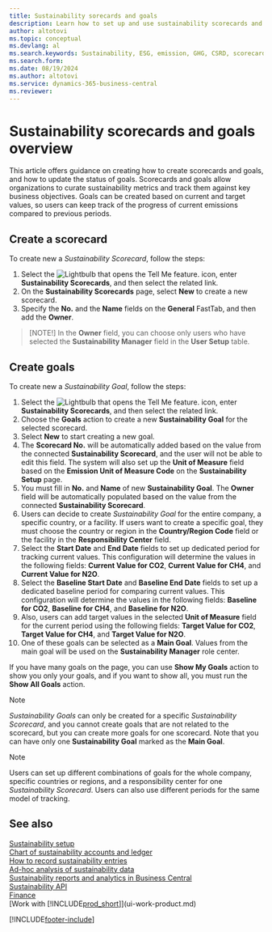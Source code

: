```yaml
---
title: Sustainability sorecards and goals
description: Learn how to set up and use sustainability scorecards and goals.
author: altotovi
ms.topic: conceptual
ms.devlang: al
ms.search.keywords: Sustainability, ESG, emission, GHG, CSRD, scorecard, goal, forecast, budget
ms.search.form: 
ms.date: 08/19/2024
ms.author: altotovi
ms.service: dynamics-365-business-central
ms.reviewer: 
---
```


# Sustainability scorecards and goals overview

This article offers guidance on creating how to create scorecards and goals, and how to update the status of goals. Scorecards and goals allow organizations to curate sustainability metrics and track them against key business objectives. Goals can be created based on current and target values, so users can keep track of the progress of current emissions compared to previous periods.  

## Create a scorecard  

To create new a *Sustainability Scorecard*, follow the steps:

1. Select the ![Lightbulb that opens the Tell Me feature.](media/ui-search/search_small.png "Tell me what you want to do") icon, enter **Sustainability Scorecards**, and then select the related link. 
2. On the **Sustainability Scorecards** page, select **New** to create a new scorecard.  
3. Specify the **No.** and the **Name** fields on the **General** FastTab, and then add the **Owner**. 

> [NOTE!]
> In the **Owner** field, you can choose only users who have selected the **Sustainability Manager** field in the **User Setup** table. 

## Create goals  

To create new a *Sustainability Goal*, follow the steps:

1. Select the ![Lightbulb that opens the Tell Me feature.](media/ui-search/search_small.png "Tell me what you want to do") icon, enter **Sustainability Scorecards**, and then select the related link.
2. Choose the **Goals** action to create a new **Sustainability Goal** for the selected scorecard.  
3. Select **New** to start creating a new goal.
4. The **Scorecard No.** will be automatically added based on the value from the connected **Sustainability Scorecard**, and the user will not be able to edit this field. The system will also set up the **Unit of Measure** field based on the **Emission Unit of Measure Code** on the **Sustainability Setup** page.  
5. You must fill in **No.** and **Name** of new **Sustainability Goal**. The **Owner** field will be automatically populated based on the value from the connected **Sustainability Scorecard**.   
6. Users can decide to create *Sustainability Goal* for the entire company, a specific country, or a facility. If users want to create a specific goal, they must choose the country or region in the **Country/Region Code** field or the facility in the **Responsibility Center** field.  
7. Select the **Start Date** and **End Date** fields to set up dedicated period for tracking current values. This configuration will determine the values in the following fields: **Current Value for CO2**, **Current Value for CH4**, and **Current Value for N2O**. 
8. Select the **Baseline Start Date** and **Baseline End Date** fields to set up a dedicated baseline period for comparing current values. This configuration will determine the values in the following fields: **Baseline for CO2**, **Baseline for CH4**, and **Baseline for N2O**.
9. Also, users can add target values in the selected **Unit of Measure** field for the current period using the following fields: **Target Value for CO2**, **Target Value for CH4**, and **Target Value for N2O**.   
10. One of these goals can be selected as a **Main Goal**. Values from the main goal will be used on the **Sustainability Manager** role center.  

If you have many goals on the page, you can use **Show My Goals** action to show you only your goals, and if you want to show all, you must run the **Show All Goals** action.  

> [!NOTE]
> *Sustainability Goals* can only be created for a specific *Sustainability Scorecard*, and you cannot create goals that are not related to the scorecard, but you can create more goals for one scorecard. Note that you can have only one **Sustainability Goal** marked as the **Main Goal**.

> [!NOTE]
> Users can set up different combinations of goals for the whole company, specific countries or regions, and a responsibility center for one *Sustainability Scorecard*. Users can also use different periods for the same model of tracking. 

## See also

[Sustainability setup](finance-sustainability-setup.md)    
[Chart of sustainability accounts and ledger](finance-sustainability-accounts-ledger.md)    
[How to record sustainability entries](finance-sustainability-journal.md)    
[Ad-hoc analysis of sustainability data](ad-hoc-analysis-sustainability.md)    
[Sustainability reports and analytics in Business Central](sustainability-reports.md)   
[Sustainability API](/dynamics365/business-central/dev-itpro/api-sustainability/sustainability-api?toc=/dynamics365/business-central/toc.json)    
[Finance](finance.md)    
[Work with [!INCLUDE[prod_short](includes/prod_short.md)]](ui-work-product.md)    

[!INCLUDE[footer-include](includes/footer-banner.md)]
